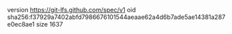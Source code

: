 version https://git-lfs.github.com/spec/v1
oid sha256:f37929a7402abfd7986676101544aeaae62a4d6b7ade5ae14381a287e0ec8ae1
size 1637
